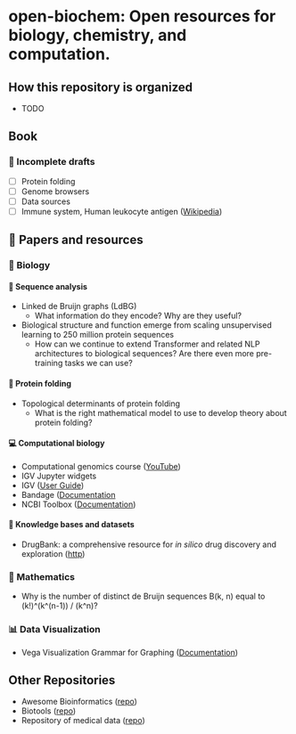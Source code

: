 # open-biochem: Open resources for biology, chemistry, and computation.

## How this repository is organized
* TODO

## Book

### 📝 Incomplete drafts
* [ ] Protein folding
* [ ] Genome browsers
* [ ] Data sources
* [ ] Immune system, Human leukocyte antigen ([Wikipedia](https://en.wikipedia.org/wiki/Human_leukocyte_antigen))

## 📜 Papers and resources

### 🌺 Biology

#### 🧬  Sequence analysis
* Linked de Bruijn graphs (LdBG)
    * What information do they encode? Why are they useful?
* Biological structure and function emerge from scaling unsupervised learning to 250 million protein sequences
    * How can we continue to extend Transformer and related NLP architectures to biological sequences? Are there even more pre-training tasks we can use?

#### 🌌 Protein folding
* Topological determinants of protein folding
    * What is the right mathematical model to use to develop theory about protein folding?

#### 💻 Computational biology
* Computational genomics course ([YouTube](https://www.youtube.com/playlist?list=PLpPXw4zFa0uLMHwSZ7DMeLGjIUgo1IBbn))
* IGV Jupyter widgets
* IGV ([User Guide](https://software.broadinstitute.org/software/igv/UserGuide))
* Bandage ([Documentation](https://github.com/rrwick/Bandage/wiki)
* NCBI Toolbox ([Documentation](https://www.ncbi.nlm.nih.gov/IEB/ToolBox/index.cgi))

#### 🧠 Knowledge bases and datasets
* DrugBank: a comprehensive resource for _in silico_ drug discovery and exploration ([http](https://www.ncbi.nlm.nih.gov/pmc/articles/PMC1347430/pdf/gkj067.pdf))

### 🧭 Mathematics
* Why is the number of distinct de Bruijn sequences B(k, n) equal to (k!)^(k^(n-1)) / (k^n)?

### 📊 Data Visualization
* Vega Visualization Grammar for Graphing ([Documentation](https://vega.github.io))

## Other Repositories
* Awesome Bioinformatics ([repo](https://github.com/danielecook/Awesome-Bioinformatics))
* Biotools ([repo](https://github.com/jdidion/biotools))
* Repository of medical data ([repo](https://github.com/beamandrew/medical-data))
